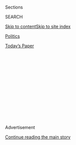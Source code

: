 <div id="app">

<div>

<div>

<div>

<div class="NYTAppHideMasthead css-1q2w90k e1suatyy0">

<div class="section css-ui9rw0 e1suatyy2">

<div class="css-eph4ug er09x8g0">

<div class="css-6n7j50">

</div>

<span class="css-1dv1kvn">Sections</span>

<div class="css-10488qs">

<span class="css-1dv1kvn">SEARCH</span>

</div>

[Skip to content](#site-content)[Skip to site
index](#site-index)

</div>

<div id="masthead-section-label" class="css-1wr3we4 eaxe0e00">

[Politics](https://www.nytimes.com/section/politics)

</div>

<div class="css-10698na e1huz5gh0">

</div>

</div>

<div id="masthead-bar-one" class="section hasLinks css-15hmgas e1csuq9d3">

<div class="css-uqyvli e1csuq9d0">

</div>

<div class="css-1uqjmks e1csuq9d1">

</div>

<div class="css-9e9ivx">

[](https://myaccount.nytimes.com/auth/login?response_type=cookie&client_id=vi)

</div>

<div class="css-1bvtpon e1csuq9d2">

[Today’s
Paper](https://www.nytimes.com/section/todayspaper)

</div>

</div>

</div>

</div>

<div data-aria-hidden="false">

<div id="site-content" data-role="main">

<div>

<div class="css-1aor85t" style="opacity:0.000000001;z-index:-1;visibility:hidden">

<div class="css-1hqnpie">

<div class="css-epjblv">

<span class="css-17xtcya">[Politics](/section/politics)</span><span class="css-x15j1o">|</span><span class="css-fwqvlz">How
Joe Arpaio’s Fate in Arizona Could Be a Window Into
Trump’s</span>

</div>

<div class="css-k008qs">

<div class="css-1iwv8en">

<span class="css-18z7m18"></span>

<div>

</div>

</div>

<span class="css-1n6z4y">https://nyti.ms/2EDJ7cl</span>

<div class="css-1705lsu">

<div class="css-4xjgmj">

<div class="css-4skfbu" data-role="toolbar" data-aria-label="Social Media Share buttons, Save button, and Comments Panel with current comment count" data-testid="share-tools">

  - 
  - 
  - 
  - 
    
    <div class="css-6n7j50">
    
    </div>

  - 

</div>

</div>

</div>

</div>

</div>

</div>

<div id="NYT_TOP_BANNER_REGION" class="css-13pd83m">

</div>

<div id="top-wrapper" class="css-1sy8kpn">

<div id="top-slug" class="css-l9onyx">

Advertisement

</div>

[Continue reading the main
story](#after-top)

<div class="ad top-wrapper" style="text-align:center;height:100%;display:block;min-height:250px">

<div id="top" class="place-ad" data-position="top" data-size-key="top">

</div>

</div>

<div id="after-top">

</div>

</div>

<div>

<div id="sponsor-wrapper" class="css-1hyfx7x">

<div id="sponsor-slug" class="css-19vbshk">

Supported by

</div>

[Continue reading the main
story](#after-sponsor)

<div id="sponsor" class="ad sponsor-wrapper" style="text-align:center;height:100%;display:block">

</div>

<div id="after-sponsor">

</div>

</div>

<div class="css-186x18t">

</div>

<div class="css-1vkm6nb ehdk2mb0">

# How Joe Arpaio’s Fate in Arizona Could Be a Window Into Trump’s

</div>

The polarizing former sheriff of Maricopa County, a stylistic
doppelgänger to President Trump, is running for his old office in a
state where approval of both men has slid.

<div class="css-79elbk" data-testid="photoviewer-wrapper">

<div class="css-z3e15g" data-testid="photoviewer-wrapper-hidden">

</div>

<div class="css-1a48zt4 ehw59r15" data-testid="photoviewer-children">

![<span class="css-16f3y1r e13ogyst0" data-aria-hidden="true">Joe
Arpaio, the former sheriff of Maricopa County, is hoping to regain that
office, and still pushing a hard-line message on
immigration. </span><span class="css-cnj6d5 e1z0qqy90" itemprop="copyrightHolder"><span class="css-1ly73wi e1tej78p0">Credit...</span><span><span>Adriana
Zehbrauskas for The New York
Times</span></span></span>](https://static01.nyt.com/images/2020/08/03/us/politics/03arizona-arpaio1/03arizona-arpaio1-articleLarge.jpg?quality=75&auto=webp&disable=upscale)

</div>

</div>

<div class="css-18e8msd">

<div class="css-vp77d3 epjyd6m0">

<div class="css-1baulvz">

By <span class="css-1baulvz last-byline" itemprop="name">Hank
Stephenson</span>

</div>

</div>

  - Aug. 2,
    2020

  - 
    
    <div class="css-4xjgmj">
    
    <div class="css-d8bdto" data-role="toolbar" data-aria-label="Social Media Share buttons, Save button, and Comments Panel with current comment count" data-testid="share-tools">
    
      - 
      - 
      - 
      - 
        
        <div class="css-6n7j50">
        
        </div>
    
      - 
    
    </div>
    
    </div>

</div>

</div>

<div class="section meteredContent css-1r7ky0e" name="articleBody" itemprop="articleBody">

<div class="css-1fanzo5 StoryBodyCompanionColumn">

<div class="css-53u6y8">

PHOENIX — After 24 years of doling out his punitive brand of justice in
Arizona’s most populous county, Joe Arpaio, who billed himself as
“America’s toughest sheriff,” suffered a landslide defeat in 2016,
largely because of his hard-line immigration stances and his own
pugnacious defiance, which earned him a criminal conviction for contempt
of court.

Now he’s trying to win back his old job.

Mr. Arpaio faces his first test in the Republican primary election on
Tuesday, when he must survive a three-way race that includes a challenge
from his former chief deputy, [Jerry
Sheridan](https://sheridan4sheriff2020.com/qualifications/).

Few in the state believe Mr. Arpaio, 88, can mount a successful comeback
and win in November, saying that he’s too old, too out of touch or too
politically damaged to run a credible campaign in 2020.

There are signs that Mr. Arpaio, a former kingmaker in Republican
circles, may not even survive the primary. Nearly 80 percent of
Arizonans cast their ballots early by mail, and a recent poll of
Republicans who had already voted showed Mr. Arpaio and Mr. Sheridan
statistically tied.

</div>

</div>

<div class="css-1fanzo5 StoryBodyCompanionColumn">

<div class="css-53u6y8">

Still, strategists and political operatives are monitoring Mr. Arpaio’s
fate for signs of the broader implications for Arizona politics. The
former sheriff had closely aligned himself with [President
Trump](https://www.nytimes.com/interactive/2020/us/elections/donald-trump.html)
on immigration, earning the president’s praise. The two men are
stylistic doppelgängers who vilify undocumented immigrants and are
pushing a strident law-and-order message amid a nationwide movement to
stop police abuses against people of color.

When Mr. Trump issued the first pardon of his presidency, in August
2017, [it went to Mr.
Arpaio](https://www.nytimes.com/2017/08/25/us/politics/joe-arpaio-trump-pardon-sheriff-arizona.html).

Mr. Arpaio’s falling star among Republicans in the vast suburbs of
Maricopa County, which includes Phoenix and surrounding communities,
signals not only his fading appeal. It’s also a sign of Mr. Trump’s
downward arc in a state that has long leaned conservative but is now
considered a critical up-for-grabs presidential battleground.

</div>

</div>

<div class="css-79elbk" data-testid="photoviewer-wrapper">

<div class="css-z3e15g" data-testid="photoviewer-wrapper-hidden">

</div>

<div class="css-1a48zt4 ehw59r15" data-testid="photoviewer-children">

![<span class="css-16f3y1r e13ogyst0" data-aria-hidden="true">Mr. Arpaio
in his campaign vehicle, a 33-foot motor home. He is confronting a tough
Republican primary, and if he wins he would face the Democrat who ousted
him in
2016. </span><span class="css-cnj6d5 e1z0qqy90" itemprop="copyrightHolder"><span class="css-1ly73wi e1tej78p0">Credit...</span><span>Adriana
Zehbrauskas for The New York
Times</span></span>](https://static01.nyt.com/images/2020/08/03/us/politics/03arizona-arpaio2/03arizona-arpaio2-articleLarge.jpg?quality=75&auto=webp&disable=upscale)

</div>

</div>

<div class="css-1fanzo5 StoryBodyCompanionColumn">

<div class="css-53u6y8">

Recent polls show [Joseph R. Biden
Jr.](https://www.nytimes.com/interactive/2020/us/elections/joe-biden.html)
holding a slight edge over Mr. Trump, who [won the
state](https://www.nytimes.com/elections/2016/results/arizona) by 3.5
percentage points in 2016. A New York Times/Siena College poll in June
[found Mr. Biden
ahead](https://www.nytimes.com/2020/06/25/upshot/poll-2020-biden-battlegrounds.html)
of the president by seven percentage points.

“If you want to track the trajectory of Trumpism, you should study
Arizona circa 2006 to about 2016,” said Kirk Adams, a Republican former
speaker of the Arizona House and former chief of staff to Gov. Doug
Ducey. “Arizona was the precursor.”

</div>

</div>

<div class="css-1fanzo5 StoryBodyCompanionColumn">

<div class="css-53u6y8">

Democrats know Mr. Arpaio’s popularity has slipped among Republicans and
independents, and are eager to leverage Mr. Trump’s fondness for him as
a way to bludgeon the president. Tom Perez, the chairman of the
Democratic National Committee, told reporters on a conference call in
late June that national Democrats would “leave no ZIP code behind” to
flip the newly minted battleground state.

“If the voters in Arizona want to know the difference between Donald
Trump and Joe Biden, look no further than Joe Arpaio,” Mr. Perez said.
“The Obama-Biden administration prosecuted Joe Arpaio. Donald Trump
pardoned Joe Arpaio.”

The president is flagging in Arizona polls largely because he has
alienated suburban Republicans and independent voters, the same ones who
drove a spike into the heart of Mr. Arpaio’s political career.

Mr. Trump’s slump in the polls is firmly [tethered to the
coronavirus](https://www.nytimes.com/2020/07/18/us/politics/trump-coronavirus-response-failure-leadership.html),
while the most potent attack on Mr. Arpaio among suburban voters is the
millions in taxpayer dollars spent on legal settlements largely related
to the harsh [conditions in his
jails](https://www.azcentral.com/story/news/local/phoenix/2018/11/28/county-supervisors-approve-300-k-settlement-arpaio-era-jail-death/2138553002/)
and his
[immigration-related](https://www.azcentral.com/story/news/local/phoenix/2018/02/01/county-paid-1-million-settle-arpaio-era-immigration-lawsuit/1086824001/)
policing.

But the broad strokes of their problems are the same.

“People are tired of the drama,” Mr. Adams said. “They’re just flat-out
fatigued from the daily reality TV show. Those people are prime Biden
voters. And as they go, so goes Maricopa County and so goes the state.”

Mr. Trump’s pull in Arizona, a traditionally conservative state where
anti-immigrant sentiment is prevalent, remains strong. The state’s
quickly changing demographics give Democrats hope they can flip the
state, but that will depend on strong Latino turnout as well as
independents and moderate Republicans being sufficiently motivated to
vote the president out. Those swing voters could come back into the fold
for Mr. Trump if the coronavirus becomes a slightly lesser focus in the
race.

Barrett Marson, a Republican political consultant, said that while **
Mr. Arpaio was unlikely to win his old job back, it was less clear if
the same independent voters who soured on him have hit that point with
the president.

</div>

</div>

<div class="css-1fanzo5 StoryBodyCompanionColumn">

<div class="css-53u6y8">

“The fates of those two are linked — not tied together — but linked,” he
said. “If you’re put off by one, you’re certainly put off by the other.”

A decade ago, brashly charismatic populist personalities like Mr. Arpaio
and former Gov. Jan Brewer, also a Republican, dominated Arizona’s
political landscape, as did the issue of immigration. But Arizona today
is a more image-focused state, better exemplified by Mr. Ducey, a
Republican who has tried to repair the state’s reputation as an
intolerant desert backwoods, as well as its relationship with Mexico.

But for many people around the world, Arizona is still synonymous with
“Sheriff Joe,” the outrageous lawman who once boasted that he was
“[honored](https://www.newsweek.com/arpaio-trump-kkk-pardon-657134)”
to be compared to the Ku Klux Klan.

It’s not the image local political and business leaders want.

[Sharon
Harper](https://www.theplazaco.com/wp-content/uploads/2018/08/Sharon-Harper-Bio.pdf),
a developer and member of [Greater Phoenix
Leadership](https://www.gplinc.org/leadership/), a group of mostly
Republican political influencers, was the chair of Mr. Ducey’s
re-election campaign in 2018 but is crossing the aisle in the Maricopa
County sheriff’s race to support the Democratic incumbent, Paul Penzone,
a centrist former Phoenix police sergeant with a deliberately
understated
style.

</div>

</div>

<div class="css-79elbk" data-testid="photoviewer-wrapper">

<div class="css-z3e15g" data-testid="photoviewer-wrapper-hidden">

</div>

<div class="css-1a48zt4 ehw59r15" data-testid="photoviewer-children">

<div class="css-1xdhyk6 erfvjey0">

<span class="css-1ly73wi e1tej78p0">Image</span>

<div class="css-zjzyr8">

<div data-testid="lazyimage-container" style="height:257.77777777777777px">

</div>

</div>

</div>

<span class="css-16f3y1r e13ogyst0" data-aria-hidden="true">Sharon
Harper, a developer and member of Greater Phoenix Leadership, a group of
mostly Republican political influencers, is crossing the aisle to
support Sheriff Paul Penzone, the Democratic
incumbent. </span><span class="css-cnj6d5 e1z0qqy90" itemprop="copyrightHolder"><span class="css-1ly73wi e1tej78p0">Credit...</span><span>Adriana
Zehbrauskas for The New York Times</span></span>

</div>

</div>

<div class="css-1fanzo5 StoryBodyCompanionColumn">

<div class="css-53u6y8">

“I don’t really think of it so much as supporting a Democrat as much as
I think about wanting to stand against bigotry, racism and the
divisiveness that I attribute to Arpaio when he was in that office,” she
said.

Mr. Ducey, who in 2014 earned Mr. Arpaio’s then-coveted endorsement, has
not endorsed Mr. Arpaio or Mr. Penzone.

</div>

</div>

<div class="css-1fanzo5 StoryBodyCompanionColumn">

<div class="css-53u6y8">

On the campaign trail, Mr. Arpaio travels the county in his mobile
headquarters, [a gaudy 33-foot motor
home](https://www.fhtimes.com/news/local_news/arpaio-campaign-hits-the-road/article_4a6b2e6a-c07d-11ea-8db5-ab2ad6fe3a1f.html)
covered with images of him and the president. He presses palms like it’s
2019. He dons a face mask, but only occasionally.

When the motor home pulled into a Walmart parking lot one recent morning
in Scottsdale, a small crowd gathered to gawk at the spectacle. Mr.
Arpaio still has loyalists.

“You’re a legend in New York,” Todd Hall, 42, a former New Yorker, said
as he loaded groceries into his car. “Hell yeah, I’ll vote for you.”

Though Arizona’s demographics are trending more Democratic, Mr. Arpaio
has not changed.

He promises that if he’s elected again, he’ll employ the same tactics,
some of them illegal, that he used to. If he wins, one of his first
priorities would be to reopen his Tent City jail, an outdoor detention
facility in the scorching desert that was subject to several lawsuits.

“I wanted to come back, not because I lost, but because there were so
many things that disappeared after I left,” he said in an interview.
“The tents went down, everything went down. If there’s any time in
history for a sheriff like me to get back, it’s now, with all the
chaos.”

</div>

</div>

<div class="css-79elbk" data-testid="photoviewer-wrapper">

<div class="css-z3e15g" data-testid="photoviewer-wrapper-hidden">

</div>

<div class="css-1a48zt4 ehw59r15" data-testid="photoviewer-children">

<div class="css-1xdhyk6 erfvjey0">

<span class="css-1ly73wi e1tej78p0">Image</span>

<div class="css-zjzyr8">

<div data-testid="lazyimage-container" style="height:257.77777777777777px">

</div>

</div>

</div>

<span class="css-16f3y1r e13ogyst0" data-aria-hidden="true">Mr. Arpaio
with supporters in Scottsdale, Ariz. He still has loyalists despite
alienating some moderate Republicans and independent
voters. </span><span class="css-cnj6d5 e1z0qqy90" itemprop="copyrightHolder"><span class="css-1ly73wi e1tej78p0">Credit...</span><span>Adriana
Zehbrauskas for The New York Times</span></span>

</div>

</div>

<div class="css-1fanzo5 StoryBodyCompanionColumn">

<div class="css-53u6y8">

Mr. Penzone, who is unchallenged in the Democratic primary, spent his
first four years in office trying to unravel Mr. Arpaio’s legacy, ending
the practice of forcing male inmates to wear pink underwear and
[shuttering Tent
City](https://www.nytimes.com/2017/04/04/us/arpaio-tent-city-maricopa-sheriff-penzone.html)
— which now houses a [drug recovery
program](https://kjzz.org/content/550808/former-tent-city-jail-facility-house-drug-treatment-program).

</div>

</div>

<div class="css-1fanzo5 StoryBodyCompanionColumn">

<div class="css-53u6y8">

Regaining the trust that Mr. Arpaio eroded with the Latino community,
and repairing the department’s image, is a continuing project. Mr.
Penzone has [fired, demoted and
disciplined](https://ktar.com/story/2339892/sheriff-paul-penzone-said-hes-fired-employees-for-racial-profiling/)
deputies accused of biased policing.

But the same Latino community groups and activists who drove Mr.
Arpaio’s defeat say that while Mr. Penzone has put a friendlier face
on the department, he hasn’t done enough to address systemic racism.

Mr. Penzone ended Mr. Arpaio’s practice of [holding
inmates](https://www.azcentral.com/story/news/local/phoenix/2017/02/17/maricopa-county-sheriffs-office-courtesy-holds-federal-immigration-agents-ice/98072980/)
suspected of being in the country illegally for extended periods on
behalf of federal immigration authorities. But he has left intact the
sheriff’s office’s agreement to work with U.S. Immigration and Customs
Enforcement in county jails.

[Carlos Garcia](https://www.phoenix.gov/district8), a Phoenix City
Council member and former executive director of Puente Human Rights
Movement, said this policy put undocumented people in danger of
deportation for even minor infractions. Mr. Garcia worked to elect Mr.
Penzone, but said he now had his doubts.

“I think in the yearning to get rid of Arpaio, we failed to really
understand who Paul Penzone was,” Mr. Garcia said. “I don’t know if
‘disappointed’ is enough. He’s done absolutely nothing except close
Tent City, and he did that for other reasons, not for the reasons it
should have been shut down. Unfortunately, Arpaio’s culture remains.”

Mr. Penzone acknowledged that his office had not rooted out all of its
problems, but said he was working to address concerns about mistreatment
of inmates and biased policing.

“What you’re seeing is an organizational change that’s not going to
happen overnight,” he said in an interview. “You can’t have 3,500
employees and root out all the bad ones overnight when they had 24 years
of previous leadership. But to say that what went on under that guy is
going on under this guy is just dishonest.”

</div>

</div>

<div class="css-1fanzo5 StoryBodyCompanionColumn">

<div class="css-53u6y8">

Mr. Penzone’s [campaign finance
reports](https://recorder.maricopa.gov/campaignfinance/campfinDocsresults.aspx?candidateid=1000885)
read like an invitation list to a Chamber of Commerce gala.

His top donors include the Arizona Diamondbacks’ owner, Earl Kendrick,
and his wife, Randy, as well as the Arizona Cardinals’ owner, Michael
Bidwill. Barry Goldwater Jr., a son of the famous Arizona conservative
Barry Goldwater, and Andrew McCain, a son of former Senator John McCain,
are also donors.

It’s a fact that Mr. Arpaio is keenly aware of as he ticks off a list of
Republican donors to his Democratic opponent’s campaign, noting that the
common thread is that they are allies of Mr. Ducey and Mr. McCain.

“They don’t care about public safety — they only care about their
reputations and how much beer they can sell and how much business
they’re losing. And they don’t like the reputation I’m giving to this
area?” he said. “They fear me. They know I’m going to come back and do
the job.”

</div>

</div>

<div>

</div>

</div>

<div>

</div>

<div>

</div>

<div>

</div>

<div>

<div id="bottom-wrapper" class="css-1ede5it">

<div id="bottom-slug" class="css-l9onyx">

Advertisement

</div>

[Continue reading the main
story](#after-bottom)

<div id="bottom" class="ad bottom-wrapper" style="text-align:center;height:100%;display:block;min-height:90px">

</div>

<div id="after-bottom">

</div>

</div>

</div>

</div>

</div>

## Site Index

<div>

</div>

## Site Information Navigation

  - [© <span>2020</span> <span>The New York Times
    Company</span>](https://help.nytimes.com/hc/en-us/articles/115014792127-Copyright-notice)

<!-- end list -->

  - [NYTCo](https://www.nytco.com/)
  - [Contact
    Us](https://help.nytimes.com/hc/en-us/articles/115015385887-Contact-Us)
  - [Work with us](https://www.nytco.com/careers/)
  - [Advertise](https://nytmediakit.com/)
  - [T Brand Studio](http://www.tbrandstudio.com/)
  - [Your Ad
    Choices](https://www.nytimes.com/privacy/cookie-policy#how-do-i-manage-trackers)
  - [Privacy](https://www.nytimes.com/privacy)
  - [Terms of
    Service](https://help.nytimes.com/hc/en-us/articles/115014893428-Terms-of-service)
  - [Terms of
    Sale](https://help.nytimes.com/hc/en-us/articles/115014893968-Terms-of-sale)
  - [Site
    Map](https://spiderbites.nytimes.com)
  - [Help](https://help.nytimes.com/hc/en-us)
  - [Subscriptions](https://www.nytimes.com/subscription?campaignId=37WXW)

</div>

</div>

</div>

</div>
